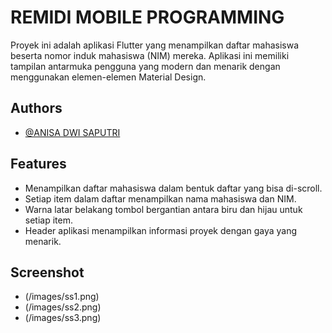 
# REMIDI MOBILE PROGRAMMING

Proyek ini adalah aplikasi Flutter yang menampilkan daftar mahasiswa beserta nomor induk mahasiswa (NIM) mereka. Aplikasi ini memiliki tampilan antarmuka pengguna yang modern dan menarik dengan menggunakan elemen-elemen Material Design.

## Authors

- [@ANISA DWI SAPUTRI](https://github.com/anisa-dwi-saputri)


## Features

- Menampilkan daftar mahasiswa dalam bentuk daftar yang bisa di-scroll.
- Setiap item dalam daftar menampilkan nama mahasiswa dan NIM.
- Warna latar belakang tombol bergantian antara biru dan hijau untuk setiap item.
- Header aplikasi menampilkan informasi proyek dengan gaya yang menarik.


## Screenshot

- (/images/ss1.png)
- (/images/ss2.png)
- (/images/ss3.png)
